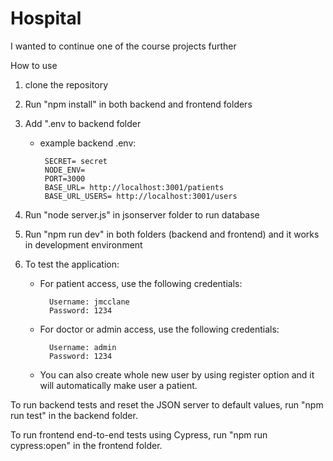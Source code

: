 # Hospital

I wanted to continue one of the course projects further

How to use 

1. clone the repository

2. Run "npm install" in both backend and frontend folders

3. Add ".env to backend folder

   - example backend .env:
  
          SECRET= secret
          NODE_ENV=
          PORT=3000
          BASE_URL= http://localhost:3001/patients
          BASE_URL_USERS= http://localhost:3001/users

4. Run "node server.js" in jsonserver folder to run database
   
5. Run "npm run dev" in both folders (backend and frontend) and it works in development environment
   
6. To test the application:

   - For patient access, use the following credentials:
  
           Username: jmcclane
           Password: 1234

   - For doctor or admin access, use the following credentials:
 
           Username: admin
           Password: 1234

   - You can also create whole new user by using register option and it will automatically make user a patient.


To run backend tests and reset the JSON server to default values, run "npm run test" in the backend folder.

To run frontend end-to-end tests using Cypress, run "npm run cypress:open" in the frontend folder.

